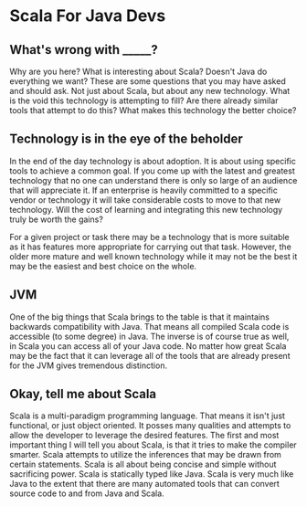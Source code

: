 # Scala For Java Devs
## What's wrong with _____?
Why are you here? What is interesting about Scala? Doesn't Java do everything we want? These are some questions that you may have asked and should ask. Not just about Scala, but about any new technology. What is the void this technology is attempting to fill? Are there already similar tools that attempt to do this? What makes this technology the better choice?

## Technology is in the eye of the beholder
In the end of the day technology is about adoption. It is about using specific tools to achieve a common goal. If you come up with the latest and greatest technology that no one can understand there is only so large of an audience that will appreciate it. If an enterprise is heavily committed to a specific vendor or technology it will take considerable costs to move to that new technology. Will the cost of learning and integrating this new technology truly be worth the gains?

For a given project or task there may be a technology that is more suitable as it has features more appropriate for carrying out that task. However, the older more mature and well known technology while it may not be the best it may be the easiest and best choice on the whole.

## JVM
One of the big things that Scala brings to the table is that it maintains backwards compatibility with Java. That means all compiled Scala code is accessible (to some degree) in Java. The inverse is of course true as well, in Scala you can access all of your Java code. No matter how great Scala may be the fact that it can leverage all of the tools that are already present for the JVM gives tremendous distinction.

## Okay, tell me about Scala
Scala is a multi-paradigm programming language. That means it isn't just functional, or just object oriented. It posses many qualities and attempts to allow the developer to leverage the desired features. The first and most important thing I will tell you about Scala, is that it tries to make the compiler smarter. Scala attempts to utilize the inferences that may be drawn from certain statements. Scala is all about being concise and simple without sacrificing power. Scala is statically typed like Java. Scala is very much like Java to the extent that there are many automated tools that can convert source code to and from Java and Scala.


